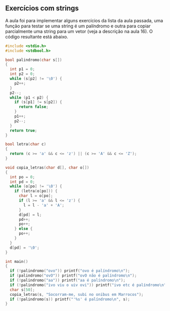 ## Exercícios com strings

A aula foi para implementar alguns exercícios da lista da aula passada, uma função para testar se uma string é um palíndromo e outra para copiar parcialmente uma string para um vetor (veja a descrição na aula 16).
O código resultante está abaixo.

```c
#include <stdio.h>
#include <stdbool.h>

bool palindromo(char s[])
{
  int p1 = 0;
  int p2 = 0;
  while (s[p2] != '\0') {
    p2++;
  }
  p2--;
  while (p1 < p2) {
    if (s[p1] != s[p2]) {
      return false;
    }
    p1++;
    p2--;
  }
  return true;
}

bool letra(char c)
{
  return (c >= 'a' && c <= 'z') || (c >= 'A' && c <= 'Z');
}

void copia_letras(char d[], char o[])
{
  int po = 0;
  int pd = 0;
  while (o[po] != '\0') {
    if (letra(o[po])) {
      char l = o[po];
      if (l >= 'a' && l <= 'z') {
        l = l - 'a' + 'A';
      }
      d[pd] = l;
      pd++;
      po++;
    } else {
      po++;
    }
  }
  d[pd] = '\0';
}

int main()
{
  if (!palindromo("ovo")) printf("ovo é palíndromo\n");
  if (palindromo("ovO")) printf("ovO não é palíndromo\n");
  if (!palindromo("aa")) printf("aa é palíndromo\n");
  if (!palindromo("ivo viu o uiv ovi")) printf("ivo etc é palíndromo\n");
  char s[50];
  copia_letras(s, "Socorram-me, subi no onibus em Marrocos");
  if (!palindromo(s)) printf("'%s' é palíndromo\n", s);
}
```
